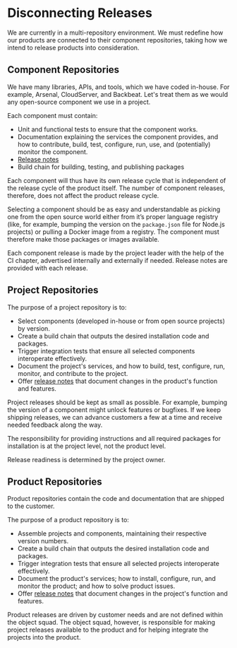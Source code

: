 # Disconnecting Releases

We are currently in a multi-repository environment.
We must redefine how our products are connected to their component repositories, taking how we intend to release products into consideration.


## Component Repositories

We have many libraries, APIs, and tools, which we have coded in-house.
For example, Arsenal, CloudServer, and Backbeat.
Let's treat them as we would any open-source component we use in a project.

Each component must contain:

* Unit and functional tests to ensure that the component works.
* Documentation explaining the services the component provides, and how to contribute, build, test, configure, run, use, and (potentially) monitor the component.
* [Release notes](./release-notes.md)
* Build chain for building, testing, and publishing packages

Each component will thus have its own release cycle that is independent of the release cycle of the product itself.
The number of component releases, therefore, does not affect the product release cycle.

Selecting a component should be as easy and understandable as picking one from the open source world either from it’s proper language registry (like, for example, bumping the version on the `package.json` file for Node.js projects) or pulling a Docker image from a registry.
The component must therefore make those packages or images available.

Each component release is made by the project leader with the help of the CI chapter, advertised internally and externally if needed.
Release notes are provided with each release.

## Project Repositories

The purpose of a project repository is to:

* Select components (developed in-house or from open source projects) by version. 
* Create a build chain that outputs the desired installation code and packages.
* Trigger integration tests that ensure all selected components interoperate effectively.
* Document the project's services, and how to build, test, configure, run, monitor, and contribute to the project.
* Offer [release notes](./release-notes.md) that document changes in the product's function and features.

Project releases should be kept as small as possible.
For example, bumping the version of a component might unlock features or bugfixes.
If we keep shipping releases, we can advance customers a few at a time and receive needed feedback along the way.

The responsibility for providing instructions and all required packages for installation is at the project level, not the product level.

Release readiness is determined by the project owner. 

## Product Repositories

Product repositories contain the code and documentation that are shipped to the customer.

The purpose of a product repository is to:

* Assemble projects and components, maintaining their respective version numbers.
* Create a build chain that outputs the desired installation code and packages.
* Trigger integration tests that ensure all selected projects interoperate effectively.
* Document the product's services; how to install, configure, run, and monitor the product; and how to solve product issues.
* Offer [release notes](./release-notes.md) that document changes in the project's function and features.

Product releases are driven by customer needs and are not defined within the object squad. 
The object squad, however, is responsible for making project releases available to the product and for helping integrate the projects into the product. 
